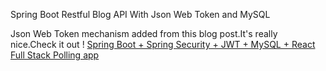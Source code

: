 Spring Boot Restful Blog API With Json Web Token and MySQL

Json Web Token mechanism added from this blog post.It's really nice.Check it out ! 
[Spring Boot + Spring Security + JWT + MySQL + React Full Stack Polling app ](https://www.callicoder.com/spring-boot-spring-security-jwt-mysql-react-app-part-2/)
